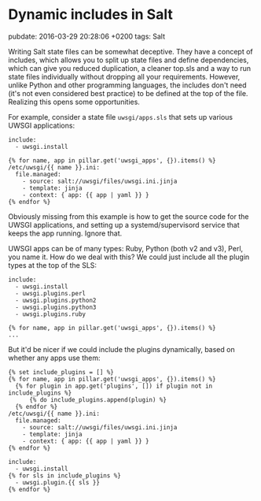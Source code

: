 # Dynamic includes in Salt
pubdate: 2016-03-29 20:28:06 +0200
tags: Salt

Writing Salt state files can be somewhat deceptive. They have a concept of
includes, which allows you to split up state files and define dependencies,
which can give you reduced duplication, a cleaner top.sls and a way to run state
files individually without dropping all your requirements. However, unlike
Python and other programming languages, the includes don't need (it's not even
considered best practice) to be defined at the top of the file. Realizing this
opens some opportunities.

For example, consider a state file `uwsgi/apps.sls` that sets up various UWSGI
applications:

	include:
	  - uwsgi.install

	{% for name, app in pillar.get('uwsgi_apps', {}).items() %}
	/etc/uwsgi/{{ name }}.ini:
	  file.managed:
	    - source: salt://uwsgi/files/uwsgi.ini.jinja
	    - template: jinja
	    - context: { app: {{ app | yaml }} }
	{% endfor %}

Obviously missing from this example is how to get the source code for the UWSGI
applications, and setting up a systemd/supervisord service that keeps the app
running. Ignore that.

UWSGI apps can be of many types: Ruby, Python (both v2 and v3), Perl, you name
it. How do we deal with this? We could just include all the plugin types at the
top of the SLS:

	include:
	  - uwsgi.install
	  - uwsgi.plugins.perl
	  - uwsgi.plugins.python2
	  - uwsgi.plugins.python3
	  - uwsgi.plugins.ruby

	{% for name, app in pillar.get('uwsgi_apps', {}).items() %}
	...

But it'd be nicer if we could include the plugins dynamically, based on whether
any apps use them:

	{% set include_plugins = [] %}
	{% for name, app in pillar.get('uwsgi_apps', {}).items() %}
	  {% for plugin in app.get('plugins', []) if plugin not in include_plugins %}
		  {% do include_plugins.append(plugin) %}
	  {% endfor %}
	/etc/uwsgi/{{ name }}.ini:
	  file.managed:
	    - source: salt://uwsgi/files/uwsgi.ini.jinja
	    - template: jinja
	    - context: { app: {{ app | yaml }} }
	{% endfor %}

	include:
	  - uwsgi.install
	{% for sls in include_plugins %}
	  - uwsgi.plugin.{{ sls }}
	{% endfor %}
